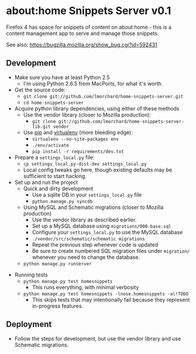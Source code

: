 # about:home Snippets Server v0.1

Firefox 4 has space for snippets of content on about:home - this is a content
management app to serve and manage those snippets.

See also: <https://bugzilla.mozilla.org/show_bug.cgi?id=592431>

## Development

* Make sure you have at least Python 2.5
    * I'm using Python 2.6.5 from MacPorts, for what it's worth.
* Get the source code:
    * `git clone git://github.com/lmorchard/home-snippets-server.git`
    * `cd home-snippets-server`
* Acquire python library dependencies, using either of these methods
    * Use the vendor library (closer to Mozilla production):
        * `git clone git://github.com/lmorchard/home-snippets-server-lib.git vendor`
    * Use [pip][] and [virtualenv][] (more bleeding edge):
        * `virtualenv --no-site-packages env`
        * `./env/activate`
        * `pip install -r requirements/dev.txt`
* Prepare a `settings_local.py` file:
    * `cp settings_local.py-dist-dev settings_local.py`
    * Local config tweaks go here, though existing defaults may be sufficient to start hacking.
* Set up and run the project
    * Quick and dirty development
        * Use a sqlite DB in your `settings_local.py` file
        * `python manage.py syncdb`
    * Using MySQL and Schematic migrations (closer to Mozilla production)
        * Use the vendor library as described earlier.
        * Set up a MySQL database using `migrations/000-base.sql`
        * Configure your `settings_local.py` to use the MySQL database
        * `./vendor/src/schematic/schematic migrations`
        * Repeat the previous step whenever code is updated
        * Be sure to create numbered SQL migration files under `migration/` whenever you need to change the database.
    * `python manage.py runserver`
        
[virtualenv]: http://pypi.python.org/pypi/virtualenv
[pip]: http://pip.openplans.org/
        
* Running tests
    * `python manage.py test homesnippets`
        * This runs everything, with minimal verbosity
    * `python manage.py test homesnippets -lnose.homesnippets -a\!TODO`
        * This skips tests that may intentionally fail because they represent in-progress features.

## Deployment

* Follow the steps for development, but use the vendor library and use Schematic migrations.
